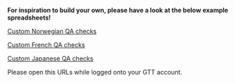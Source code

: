 **For inspiration to build your own, please have a look at the below example spreadsheets!**

<a href="https://docs.google.com/a/003vendor.com/spreadsheets/d/14plZQN3cMC4laWCZ7OSTPN65R6ZISNKeshrQfKyP-yE/edit?usp=sharing" target="_blank">Custom Norwegian QA checks</a>

<a href="https://docs.google.com/a/003vendor.com/spreadsheets/d/11_cZ1DomsAEHclOEcxD_uY-uKrcpTfMzfcN8H-lprCc/edit?usp=sharing" target="_blank">Custom French QA checks</a>

<a href="https://docs.google.com/a/003vendor.com/spreadsheets/d/1nFxCDBBhLTpECryXfXaq8GRsj2XbkHMTM5XOAxvdyvE/edit?usp=sharing" target="_blank">Custom Japanese QA checks</a>

Please open this URLs while logged onto your GTT account.